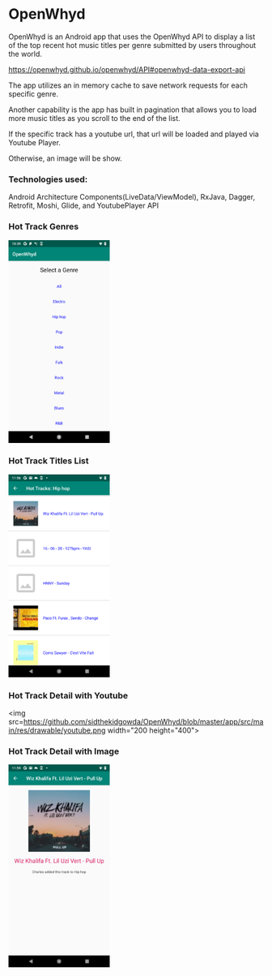 # OpenWhyd

OpenWhyd is an Android app that uses the OpenWhyd API to display a list of the top recent hot music titles per genre submitted by users throughout the world.

https://openwhyd.github.io/openwhyd/API#openwhyd-data-export-api

The app utilizes an in memory cache to save network requests for each specific genre. 

Another capability is the app has built in pagination that allows you to load more music titles as you scroll to the end of the list. 

If the specific track has a youtube url, that url will be loaded and played via Youtube Player.

Otherwise, an image will be show.

### Technologies used:
Android Architecture Components(LiveData/ViewModel), RxJava, Dagger, Retrofit, Moshi, Glide, and YoutubePlayer API

### Hot Track Genres

<img src=https://github.com/sidthekidgowda/OpenWhyd/blob/master/app/src/main/res/drawable/first_screen.png width="200" height="400">

### Hot Track Titles List

<img src=https://github.com/sidthekidgowda/OpenWhyd/blob/master/app/src/main/res/drawable/hottracks.png width="200" height="400">

### Hot Track Detail with Youtube

<img src=https://github.com/sidthekidgowda/OpenWhyd/blob/master/app/src/main/res/drawable/youtube.png width="200 height="400">

### Hot Track Detail with Image

<img src=https://github.com/sidthekidgowda/OpenWhyd/blob/master/app/src/main/res/drawable/details.png width="200" height="400">



